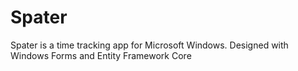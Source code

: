 # Spater
Spater is a time tracking app for Microsoft Windows. Designed with Windows Forms and Entity Framework Core
